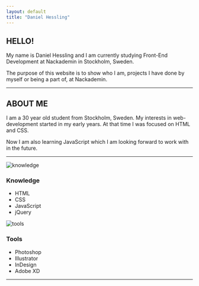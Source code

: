 ```yaml
---
layout: default
title: "Daniel Hessling"
---
```


<section>
<div class="big-spacer"></div>
<h2><span>HELLO!</span></h2>
<div class="mini-spacer"></div>
<p>
My name is Daniel Hessling and I am currently studying Front-End Development at
Nackademin in
Stockholm, Sweden.
</p>
<div class="mini-spacer"></div>
<p>The purpose of this website is to show who I am, projects I have done by myself or
being a part of,
at Nackademin.
</p>
<hr class="wavy-hr">
</section>
<section>
<h2><span>ABOUT ME</span></h2>
<div class="mini-spacer"></div>
<p>
I am a 30 year old student from Stockholm, Sweden. My interests in web-development started in my early years. At that time I was focused on HTML and CSS.
</p>
<div class="mini-spacer"></div>
<p>
 Now I am also learning JavaScript which I am looking forward to work with in the future.
</p>
<hr class="wavy-hr">
</section>

<section class="section-half">
<section class="half box">

<div class="know-box box-three">
<img src="../assets/images/book.png" alt="knowledge" class="knowledge-icon">
<h3>Knowledge</h3>
<ul>
<li>HTML</li>
<li>CSS</li>
<li>JavaScript</li>
<li>jQuery</li>
</ul>
</div>
</section>
<section class="half box">

<div class="know-box box-four">
<img src="../assets/images/screwdriver.png" alt="tools" class="knowledge-icon">
<h3>Tools</h3>
<ul>
<li>Photoshop</li>
<li>Illustrator</li>
<li>InDesign</li>
<li>Adobe XD</li>
</ul>
</div>
</section>
</section>
<div class="footer-hr"><hr class="wavy-hr"></div>
